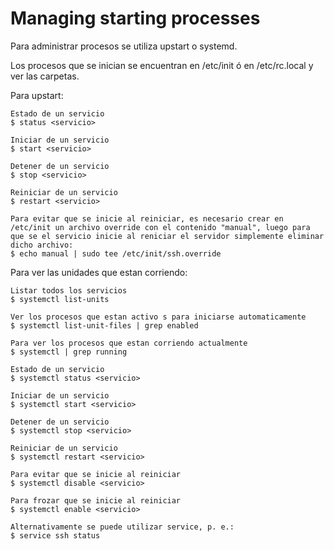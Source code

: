 # Managing starting processes

Para administrar procesos se utiliza upstart o systemd.

Los procesos que se inician se encuentran en /etc/init ó en /etc/rc.local y ver las carpetas.

Para upstart:

```
Estado de un servicio
$ status <servicio>

Iniciar de un servicio
$ start <servicio>

Detener de un servicio
$ stop <servicio>

Reiniciar de un servicio
$ restart <servicio>

Para evitar que se inicie al reiniciar, es necesario crear en /etc/init un archivo override con el contenido "manual", luego para que se el servicio inicie al reniciar el servidor simplemente eliminar dicho archivo:
$ echo manual | sudo tee /etc/init/ssh.override

```

Para ver las unidades que estan corriendo:

```
Listar todos los servicios
$ systemctl list-units

Ver los procesos que estan activo s para iniciarse automaticamente
$ systemctl list-unit-files | grep enabled

Para ver los procesos que estan corriendo actualmente
$ systemctl | grep running

Estado de un servicio
$ systemctl status <servicio>

Iniciar de un servicio
$ systemctl start <servicio>

Detener de un servicio
$ systemctl stop <servicio>

Reiniciar de un servicio
$ systemctl restart <servicio>

Para evitar que se inicie al reiniciar
$ systemctl disable <servicio>

Para frozar que se inicie al reiniciar
$ systemctl enable <servicio>

Alternativamente se puede utilizar service, p. e.:
$ service ssh status
```